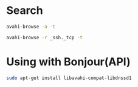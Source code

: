 # Search

```bash
avahi-browse -a -t
```

```bash
avahi-browse -r _ssh._tcp -t
```

# Using with Bonjour(API)

```bash
sudo apt-get install libavahi-compat-libdnssd1
```
